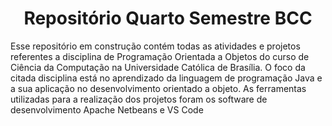 <h1 align="center"> Repositório Quarto Semestre BCC </h1>
Esse repositório em construção contém todas as atividades e projetos referentes a disciplina de Programação Orientada a Objetos do curso de Ciência da Computação na Universidade Católica de Brasília. 
O foco da citada disciplina está no aprendizado da linguagem de programação Java e a sua aplicação no desenvolvimento orientado a objeto. As ferramentas utilizadas para a realização dos projetos foram os software de desenvolvimento Apache Netbeans e VS Code 
